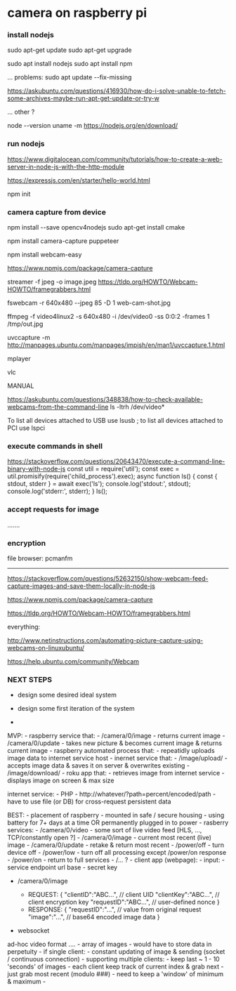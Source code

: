 # camera on raspberry pi



### install nodejs


sudo apt-get update
sudo apt-get upgrade


sudo apt install nodejs
sudo apt install npm


... problems:
sudo apt update --fix-missing 

https://askubuntu.com/questions/416930/how-do-i-solve-unable-to-fetch-some-archives-maybe-run-apt-get-update-or-try-w

... other ?


node --version
uname -m
https://nodejs.org/en/download/



### run nodejs


https://www.digitalocean.com/community/tutorials/how-to-create-a-web-server-in-node-js-with-the-http-module


https://expressjs.com/en/starter/hello-world.html

npm init







### camera capture from device


npm install --save opencv4nodejs
sudo apt-get install cmake




npm install camera-capture puppeteer

npm install webcam-easy



https://www.npmjs.com/package/camera-capture




streamer -f jpeg -o image.jpeg
https://tldp.org/HOWTO/Webcam-HOWTO/framegrabbers.html

fswebcam -r 640x480 --jpeg 85 -D 1 web-cam-shot.jpg


ffmpeg -f video4linux2 -s 640x480 -i /dev/video0 -ss 0:0:2 -frames 1 /tmp/out.jpg

uvccapture -m
http://manpages.ubuntu.com/manpages/impish/en/man1/uvccapture.1.html


mplayer

vlc



MANUAL



https://askubuntu.com/questions/348838/how-to-check-available-webcams-from-the-command-line
ls -ltrh /dev/video*

To list all devices attached to USB use lsusb ; to list all devices attached to PCI use lspci




### execute commands in shell

https://stackoverflow.com/questions/20643470/execute-a-command-line-binary-with-node-js
const util = require('util');
const exec = util.promisify(require('child_process').exec);
async function ls() {
  const { stdout, stderr } = await exec('ls');
  console.log('stdout:', stdout);
  console.log('stderr:', stderr);
}
ls();



### accept requests for image



.......








### encryption















file browser: pcmanfm







---

https://stackoverflow.com/questions/52632150/show-webcam-feed-capture-images-and-save-them-locally-in-node-js


https://www.npmjs.com/package/camera-capture


https://tldp.org/HOWTO/Webcam-HOWTO/framegrabbers.html




everything:

http://www.netinstructions.com/automating-picture-capture-using-webcams-on-linuxubuntu/

https://help.ubuntu.com/community/Webcam








### NEXT STEPS



- design some desired ideal system

- design some first iteration of the system

- 


MVP:
	- raspberry service that:
		- /camera/0/image - returns current image
		- /camera/0/update - takes new picture & becomes current image & returns current image
	- raspberry automated process that:
		- repeatidly uploads image data to internet service host
	- inernet service that:
		- /image/upload/ - accepts image data & saves it on server & overwrites existing
		- /image/download/
	- roku app that:
		- retrieves image from internet service
		- displays image on screen & max size

internet service:
	- PHP
		- http://whatever/?path=percent/encoded/path
		- have to use file (or DB) for cross-request persistent data



BEST:
	- placement of raspberry
		- mounted in safe / secure housing
		- using battery for 7+ days at a time OR permanently plugged in to power
	- rasberry services:
		- /camera/0/video - some sort of live video feed [HLS, ..., TCP/constantly open ?]
		- /camera/0/image - current most recent (live) image
		- /camera/0/update - retake & return most recent
		- /power/off - turn device off
		- /power/low - turn off all processing except /power/on response
		- /power/on - return to full services
		- /... ?
	- client app (webpage):
		- input:
			- service endpoint url base
			- secret key








- /camera/0/image
	- REQUEST:
		{
			"clientID":"ABC...", // client UID
			"clientKey":"ABC...", // client encryption key
			"requestID":"ABC...", // user-defined nonce
		}
	- RESPONSE:
		{
			"requestID":"...", // value from original request
			"image":"...", // base64 encoded image data
		}



- websocket
















ad-hoc video format ....
	- array of images
	- would have to store data in perpetuity
	- if single client:
		- constant updating of image & sending (socket / continuous connection)
	- supporting multiple clients:
		- keep last ~ 1 - 10 'seconds' of images
		- each client keep track of current index & grab next
		- just grab most recent (modulo ###)
			- need to keep a 'window' of minimum & maximum
	- 























